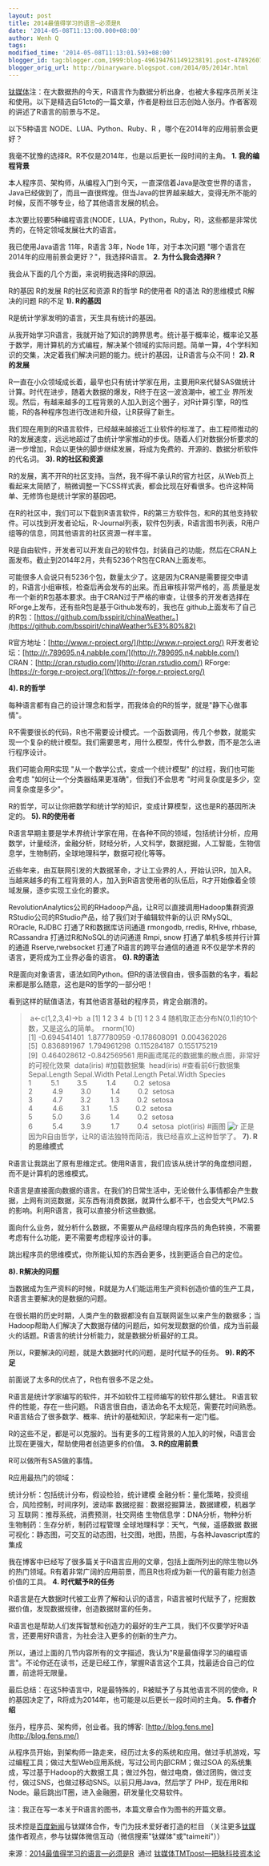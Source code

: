 ```yaml
---
layout: post
title: 2014最值得学习的语言—必须是R
date: '2014-05-08T11:13:00.000+08:00'
author: Wenh Q
tags:
modified_time: '2014-05-08T11:13:01.593+08:00'
blogger_id: tag:blogger.com,1999:blog-4961947611491238191.post-4789260767048723429
blogger_orig_url: http://binaryware.blogspot.com/2014/05/2014r.html
---
```

[钛媒体](http://www.tmtpost.com/ "钛媒体")注：在大数据热的今天，R语言作为数据分析出身，也被大多程序员所关注和使用。以下是精选自51cto的一篇文章，作者是粉丝日志创始人张丹。作者客观的讲述了R语言的前景与不足。




以下5种语言 NODE、LUA、Python、Ruby、R ，哪个在2014年的应用前景会更好？

我毫不犹豫的选择R。R不仅是2014年，也是以后更长一段时间的主角。
**1. 我的编程背景**


本人程序员、架构师，从编程入门到今天，一直深信着Java是改变世界的语言，Java已经做到了，而且一直很辉煌。但当Java的世界越来越大，变得无所不能的时候，反而不够专业，给了其他语言发展的机会。

本次要比较要5种编程语言(NODE，LUA，Python，Ruby，R)，这些都是非常优秀的，在特定领域发展壮大的语言。

我已使用Java语言 11年，R语言 3年，Node 1年，对于本次问题
"哪个语言在2014年的应用前景会更好？"，我选择R语言。
**2. 为什么我会选择R？**


我会从下面的几个方面，来说明我选择R的原因。

R的基因
R的发展
R的社区和资源
R的哲学
R的使用者
R的语法
R的思维模式
R解决的问题
R的不足
**1). R的基因**


R是统计学家发明的语言，天生具有统计的基因。

从我开始学习R语言，我就开始了知识的跨界思考。统计基于概率论，概率论又基于数学，用计算机的方式编程，解决某个领域的实际问题。简单一算，4个学科知识的交集，决定着我们解决问题的能力。统计的基因，让R语言与众不同！
**2). R的发展**


R一直在小众领域成长着，最早也只有统计学家在用，主要用R来代替SAS做统计计算。时代在进步，随着大数据的爆发，R终于在这一波浪潮中，被工业
界所发现。然后，有越来越多的工程背景的人加入到这个圈子，对R计算引擎，R的性能，R的各种程序包进行改进和升级，让R获得了新生。

我们现在用到的R语言软件，已经越来越接近工业软件的标准了。由工程师推动的R的发展速度，远远地超过了由统计学家推动的步伐。随着人们对数据分析要求的进一步增加，R会以更快的脚步继续发展，将成为免费的、开源的、数据分析软件的代名词。
**3). R的社区和资源**


R的发展，离不开R的社区支持。当然，我不得不承认R的官方社区，从Web页上看起来太简陋了，稍微调整一下CSS样式表，都会比现在好看很多。也许这种简单、无修饰也是统计学家的基因吧。

在R的社区中，我们可以下载到R语言软件，R的第三方软件包，和R的其他支持软件。可以找到开发者论坛，R-Journal列表，软件包列表，R语言图书列表，R用户组等的信息，同其他语言的社区资源一样丰富。

R是自由软件，开发者可以开发自己的软件包，封装自己的功能，然后在CRAN上面发布。截止到2014年2月，共有5236个R包在CRAN上面发布。

可能很多人会说只有5236个包，数量太少了。这是因为CRAN是需要提交申请的，R语言小组审核，检查后再会发布的出来。而且审核非常严格的，高
质量是发布一个新的R包基本要求。由于CRAN过于严格的审查，让很多的开发者选择在RForge上发布，还有些R包是基于Github发布的，我也在
github上面发布了自己的R包：[https://github.com/bsspirit/chinaWeather。](https://github.com/bsspirit/chinaWeather%E3%80%82)

R官方地址：[http://www.r-project.org/](http://www.r-project.org/)
R开发者论坛：[http://r.789695.n4.nabble.com/](http://r.789695.n4.nabble.com/)
CRAN：[http://cran.rstudio.com/](http://cran.rstudio.com/)
RForge:[https://r-forge.r-project.org/](https://r-forge.r-project.org/)

**4). R的哲学**


每种语言都有自己的设计理念和哲学，而我体会的R的哲学，就是"静下心做事情"。

R不需要很长的代码，R也不需要设计模式。一个函数调用，传几个参数，就能实现一个复杂的统计模型。我们需要思考，用什么模型，传什么参数，而不是怎么进行程序设计。

我们可能会用R实现 "从一个数学公式，变成一个统计模型"
的过程，我们也可能会考虑 "如何让一个分类器结果更准确"，但我们不会思考
"时间复杂度是多少，空间复杂度是多少"。

R的哲学，可以让你把数学和统计学的知识，变成计算模型，这也是R的基因所决定的。
**5). R的使用者**


R语言早期主要是学术界统计学家在用，在各种不同的领域，包括统计分析，应用数学，计量经济，金融分析，财经分析，人文科学，数据挖掘，人工智能，生物信息学，生物制药，全球地理科学，数据可视化等等。

近些年来，由互联网引发的大数据革命，才让工业界的人，开始认识R，加入R。当越来越多的有工程背景的人，加入到R语言使用者的队伍后，R才开始像着全领域发展，逐步实现工业化的要求。

RevolutionAnalytics公司的RHadoop产品，让R可以直接调用Hadoop集群资源
RStudio公司的RStudio产品，给了我们对于编辑软件新的认识
RMySQL, ROracle, RJDBC 打通了R和数据库访问通道
rmongodb, rredis, RHive, rhbase, RCassandra 打通过R和NoSQL的访问通道
Rmpi, snow 打通了单机多核并行计算的通道
Rserve,rwebsocket 打通了R语言的跨平台通信的通道
R不仅是学术界的语言，更将成为工业界必备的语言。
**6). R的语法**


R是面向对象语言，语法如同Python。但R的语法很自由，很多函数的名字，看起来都是那么随意，这也是R的哲学的一部分吧！

看到这样的赋值语法，有其他语言基础的程序员，肯定会崩溃的。
> a<-c(1,2,3,4)->b
> a
[1] 1 2 3 4
> b
[1] 1 2 3 4
随机取正态分布N(0,1)的10个数，又是这么的简单。
> rnorm(10)
[1] -0.694541401  1.877780959 -0.178608091  0.004362026
[5]  0.836891967  1.794961298  0.115284187  0.155175219
[9]  0.464028612 -0.842569561
用R画鸢尾花的数据集的散点图，非常好的可视化效果
> data(iris) #加载数据集
> head(iris) #查看前6行数据集
Sepal.Length Sepal.Width Petal.Length Petal.Width Species
1          5.1         3.5          1.4         0.2  setosa
2          4.9         3.0          1.4         0.2  setosa
3          4.7         3.2          1.3         0.2  setosa
4          4.6         3.1          1.5         0.2  setosa
5          5.0         3.6          1.4         0.2  setosa
6          5.4         3.9          1.7         0.4  setosa
> plot(iris) #画图
![r](http://www.tmtpost.com/wp-content/uploads/2014/05/139927562484-560x518.png "r")
正是因为R自由哲学，让R的语法独特而简洁，我已经喜欢上这种哲学了。
**7). R的思维模式**


R语言让我跳出了原有思维定式。使用R语言，我们应该从统计学的角度想问题，而不是计算机的思维模式。

R语言是直接面向数据的语言。在我们的日常生活中，无论做什么事情都会产生数据，上网有浏览数据，买东西有消费数据，就算什么都不干，也会受大气PM2.5的影响。利用R语言，我可以直接分析这些数据。

面向什么业务，就分析什么数据，不需要从产品经理向程序员的角色转换，不需要考虑有什么功能，更不需要考虑程序设计的事。

跳出程序员的思维模式，你所能认知的东西会更多，找到更适合自己的定位。

**8). R解决的问题**


当数据成为生产资料的时候，R就是为人们能运用生产资料创造价值的生产工具，R语言主要解决的是数据的问题。

在很长期的历史时期，人类产生的数据都没有自互联网诞生以来产生的数据多；当Hadoop帮助人们解决了大数据存储的问题后，如何发现数据的价值，成为当前最火的话题。R语言的统计分析能力，就是数据分析最好的工具。

所以，R要解决的问题，就是大数据时代的问题，是时代赋予的任务。
**9). R的不足**


前面说了太多R的优点了，R也有很多不足之处。

R语言是统计学家编写的软件，并不如软件工程师编写的软件那么健壮。
R语言软件的性能，存在一些问题。
R语言很自由，语法命名不太规范，需要花时间熟悉。
R语言结合了很多数学、概率、统计的基础知识，学起来有一定门槛。

R的这些不足，都是可以克服的。当有更多的工程背景的人加入的时候，R语言会比现在更强大，帮助使用者创造更多的价值。
**3. R的应用前景**


R可以做所有SAS做的事情。

R应用最热门的领域：

统计分析：包括统计分布，假设检验，统计建模
金融分析：量化策略，投资组合，风险控制，时间序列，波动率
数据挖掘：数据挖掘算法，数据建模，机器学习
互联网：推荐系统，消费预测，社交网络
生物信息学：DNA分析，物种分析
生物制药：生存分析，制药过程管理
全球地理科学：天气，气候，遥感数据
数据可视化：静态图，可交互的动态图，社交图，地图，热图，与各种Javascript库的集成

我在博客中已经写了很多篇关于R语言应用的文章，包括上面所列出的除生物以外的热门领域。R有着非常广阔的应用前景，而且R也将成为新一代的最有能力创造价值的工具。
**4. 时代赋予R的任务**


R语言是在大数据时代被工业界了解和认识的语言，R语言被时代赋予了，挖掘数据价值，发现数据规律，创造数据财富的任务。

R语言也是帮助人们发挥智慧和创造力的最好的生产工具，我们不仅要学好R语言，还要用好R语言，为社会注入更多的创新的生产力。

所以，通过上面的几节内容所有的文字描述，我认为"R是最值得学习的编程语言"。不论你还在读书，还是已经工作，掌握R语言这个工具，找最适合自己的位置，前途将无限量。

最后总结：在这5种语言中，R是最特殊的，R被赋予了与其他语言不同的使命。R的基因决定了，R将成为2014年，也可能是以后更长一段时间的主角。
**5. 作者介绍**


张丹，程序员、架构师，创业者。我的博客:
[http://blog.fens.me](http://blog.fens.me/)

从程序员开始，到架构师一路走来，经历过太多的系统和应用。做过手机游戏，写过编程工具；做过大型Web应用系统，写过公司内部CRM；做过SOA
的系统集成，写过基于Hadoop的大数据工具；做过外包，做过电商，做过团购，做过支付，做过SNS，也做过移动SNS。以前只用Java，然后学了
PHP，现在用R和Node。最后跳出IT圈，进入金融圈，研发量化交易软件。

注：我正在写一本关于R语言的图书，本篇文章会作为图书的开篇文章。

技术控是[百度新闻](http://news.baidu.com/ "百度新闻")与钛媒体合作，专门为技术爱好者打造的栏目
（关注更多[钛媒体](http://www.tmtpost.com/)作者观点，参与钛媒体微信互动（微信搜索"钛媒体"或"taimeiti"））

来源：[2014最值得学习的语言—必须是R](http://www.tmtpost.com/108640.html)  通过 [钛媒体TMTpost—把脉科技资本论](http://www.tmtpost.com/)
